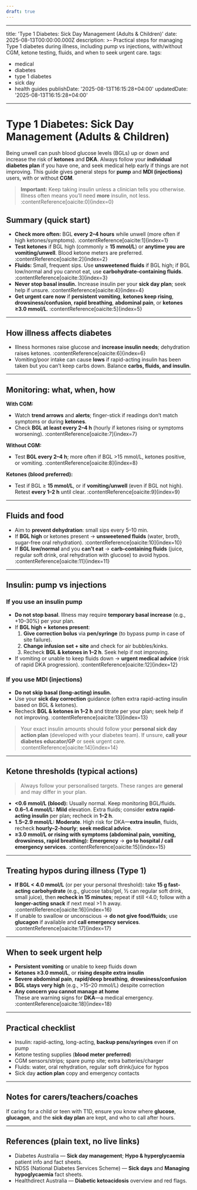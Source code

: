 ```yaml
---
draft: true
---
```


---
title: 'Type 1 Diabetes: Sick Day Management (Adults & Children)'
date: 2025-08-13T00:00:00.000Z
description: >-
  Practical steps for managing Type 1 diabetes during illness, including pump vs
  injections, with/without CGM, ketone testing, fluids, and when to seek urgent
  care.
tags:
  - medical
  - diabetes
  - type 1 diabetes
  - sick day
  - health guides
publishDate: '2025-08-13T16:15:28+04:00'
updatedDate: '2025-08-13T16:15:28+04:00'
---

# Type 1 Diabetes: Sick Day Management (Adults & Children)

Being unwell can push blood glucose levels (BGLs) up or down and increase the risk of **ketones** and **DKA**. Always follow your **individual diabetes plan** if you have one, and seek medical help early if things are not improving. This guide gives general steps for **pump** and **MDI (injections)** users, with or without **CGM**.

> **Important:** Keep taking insulin unless a clinician tells you otherwise. Illness often means you’ll need **more** insulin, not less. :contentReference[oaicite:0]{index=0}

## Summary (quick start)
- **Check more often:** BGL **every 2–4 hours** while unwell (more often if high ketones/symptoms). :contentReference[oaicite:1]{index=1}  
- **Test ketones** if BGL high (commonly ≥ **15 mmol/L**) or **anytime you are vomiting/unwell**. Blood ketone meters are preferred. :contentReference[oaicite:2]{index=2}  
- **Fluids:** Small, frequent sips. Use **unsweetened fluids** if BGL high; if BGL low/normal and you cannot eat, use **carbohydrate-containing fluids**. :contentReference[oaicite:3]{index=3}  
- **Never stop basal insulin.** Increase insulin per your **sick day plan**; seek help if unsure. :contentReference[oaicite:4]{index=4}  
- **Get urgent care now** if **persistent vomiting**, **ketones keep rising**, **drowsiness/confusion**, **rapid breathing**, **abdominal pain**, or **ketones ≥3.0 mmol/L**. :contentReference[oaicite:5]{index=5}

---

## How illness affects diabetes
- Illness hormones raise glucose and **increase insulin needs**; dehydration raises ketones. :contentReference[oaicite:6]{index=6}  
- Vomiting/poor intake can cause **lows** if rapid-acting insulin has been taken but you can’t keep carbs down. Balance **carbs, fluids, and insulin**.

---

## Monitoring: what, when, how
**With CGM:**  
- Watch **trend arrows** and **alerts**; finger-stick if readings don’t match symptoms or during **ketones**.  
- Check **BGL at least every 2–4 h** (hourly if ketones rising or symptoms worsening). :contentReference[oaicite:7]{index=7}

**Without CGM:**  
- Test **BGL every 2–4 h**; more often if BGL >15 mmol/L, ketones positive, or vomiting. :contentReference[oaicite:8]{index=8}

**Ketones (blood preferred):**  
- Test if BGL ≥ **15 mmol/L**, or if **vomiting/unwell** (even if BGL not high). Retest **every 1–2 h** until clear. :contentReference[oaicite:9]{index=9}

---

## Fluids and food
- Aim to **prevent dehydration**: small sips every 5–10 min.  
- If **BGL high** or ketones present → **unsweetened fluids** (water, broth, sugar-free oral rehydration). :contentReference[oaicite:10]{index=10}  
- If **BGL low/normal** and you **can’t eat** → **carb-containing fluids** (juice, regular soft drink, oral rehydration with glucose) to avoid hypos. :contentReference[oaicite:11]{index=11}

---

## Insulin: pump vs injections

### If you use an insulin **pump**
- **Do not stop basal**. Illness may require **temporary basal increase** (e.g., +10–30%) per your plan.  
- If **BGL high + ketones present**:  
  1) **Give correction bolus** via **pen/syringe** (to bypass pump in case of site failure).  
  2) **Change infusion set + site** and check for air bubbles/kinks.  
  3) Recheck **BGL & ketones in 1–2 h**. Seek help if not improving.  
- If vomiting or unable to keep fluids down → **urgent medical advice** (risk of rapid DKA progression). :contentReference[oaicite:12]{index=12}

### If you use **MDI (injections)**
- **Do not skip basal (long-acting) insulin.**  
- Use your **sick day correction** guidance (often extra rapid-acting insulin based on BGL & ketones).  
- Recheck **BGL & ketones in 1–2 h** and titrate per your plan; seek help if not improving. :contentReference[oaicite:13]{index=13}

> Your exact insulin amounts should follow your **personal sick day action plan** (developed with your diabetes team). If unsure, **call your diabetes educator/GP** or seek urgent care. :contentReference[oaicite:14]{index=14}

---

## Ketone thresholds (typical actions)
> Always follow your personalised targets. These ranges are **general** and may differ in your plan.

- **<0.6 mmol/L (blood):** Usually normal. Keep monitoring BGL/fluids.  
- **0.6–1.4 mmol/L:** **Mild** elevation. Extra fluids; consider **extra rapid-acting insulin** per plan; recheck in **1–2 h**.  
- **1.5–2.9 mmol/L:** **Moderate**. High risk for DKA—**extra insulin**, fluids, recheck **hourly–2-hourly**; **seek medical advice**.  
- **≥3.0 mmol/L or rising with symptoms (abdominal pain, vomiting, drowsiness, rapid breathing):** **Emergency** → **go to hospital / call emergency services**. :contentReference[oaicite:15]{index=15}

---

## Treating hypos during illness (Type 1)
- **If BGL < 4.0 mmol/L** (or per your personal threshold): take **15 g fast-acting carbohydrate** (e.g., glucose tabs/gel, ½ can regular soft drink, small juice), then **recheck in 15 minutes**; repeat if still <4.0; follow with a **longer-acting snack** if next meal >1 h away. :contentReference[oaicite:16]{index=16}  
- If unable to swallow or unconscious → **do not give food/fluids**; use **glucagon** if available and **call emergency services**. :contentReference[oaicite:17]{index=17}

---

## When to seek urgent help
- **Persistent vomiting** or unable to keep fluids down  
- **Ketones ≥3.0 mmol/L**, or **rising despite extra insulin**  
- **Severe abdominal pain**, **rapid/deep breathing**, **drowsiness/confusion**  
- **BGL stays very high** (e.g., >15–20 mmol/L) despite correction  
- **Any concern you cannot manage at home**  
These are warning signs for **DKA**—a medical emergency. :contentReference[oaicite:18]{index=18}

---

## Practical checklist
- Insulin: rapid-acting, long-acting, **backup pens/syringes** even if on pump  
- Ketone testing supplies (**blood meter preferred**)  
- CGM sensors/strips; spare pump site; extra batteries/charger  
- Fluids: water, oral rehydration, regular soft drink/juice for hypos  
- Sick day **action plan** copy and emergency contacts

---

## Notes for carers/teachers/coaches
If caring for a child or teen with T1D, ensure you know where **glucose**, **glucagon**, and the **sick day plan** are kept, and who to call after hours.

---

## References (plain text, no live links)
- Diabetes Australia — **Sick day management**; **Hypo & hyperglycaemia** patient info and fact sheets.  
- NDSS (National Diabetes Services Scheme) — **Sick days** and **Managing hypoglycaemia** fact sheets.  
- Healthdirect Australia — **Diabetic ketoacidosis** overview and red flags.

